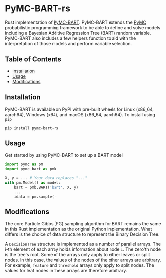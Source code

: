 # PyMC-BART-rs

Rust implementation of [PyMC-BART](https://github.com/pymc-devs/pymc-bart). PyMC-BART extends the [PyMC](https://github.com/pymc-devs/pymc) probabilistic programming framework to be able to define and solve models including a Bayesian Additive Regression Tree (BART) random variable. PyMC-BART also includes a few helpers function to aid with the interpretation of those models and perform variable selection.

## Table of Contents

- [Installation](#installation)
- [Usage](#usage)
- [Modifications](#modifications)

## Installation

PyMC-BART is available on PyPI with pre-built wheels for Linux (x86_64, aarch64), Windows (x64), and macOS (x86_64, aarch64). To install using `pip`

```bash
pip install pymc-bart-rs
```

## Usage

Get started by using PyMC-BART to set up a BART model

```python
import pymc as pm
import pymc_bart as pmb

X, y = ... # Your data replaces "..."
with pm.Model() as model:
    bart = pmb.BART('bart', X, y)
    ...
    idata = pm.sample()
```

## Modifications

The core Particle Gibbs (PG) sampling algorithm for BART remains the same in this Rust implementation as the original Python implementation. What differs is the choice of data structure to represent the Binary Decision Tree.

A `DecisionTree` structure is implemented as a number of parallel arrays. The i-th element of each array holds information about node `i`. The zero'th node is the tree's root. Some of the arrays only apply to either leaves or split nodes. In this case, the values of the nodes of the other arrays are arbitrary. For example, `feature` and `threshold` arrays only apply to split nodes. The values for leaf nodes in these arrays are therefore arbitrary.
